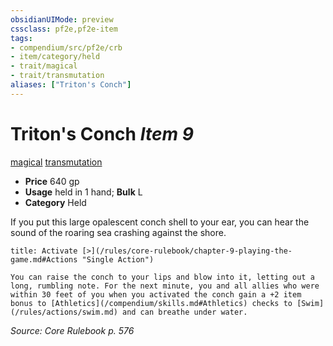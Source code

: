 ```yaml
---
obsidianUIMode: preview
cssclass: pf2e,pf2e-item
tags:
- compendium/src/pf2e/crb
- item/category/held
- trait/magical
- trait/transmutation
aliases: ["Triton's Conch"]
---
```

# Triton's Conch *Item 9*  
[magical](/rules/traits/magical.md)  [transmutation](/rules/traits/transmutation.md)  

- **Price** 640 gp
- **Usage** held in 1 hand; **Bulk** L
- **Category** Held

If you put this large opalescent conch shell to your ear, you can hear the sound of the roaring sea crashing against the shore.

```ad-embed-ability
title: Activate [>](/rules/core-rulebook/chapter-9-playing-the-game.md#Actions "Single Action")

You can raise the conch to your lips and blow into it, letting out a long, rumbling note. For the next minute, you and all allies who were within 30 feet of you when you activated the conch gain a +2 item bonus to [Athletics](/compendium/skills.md#Athletics) checks to [Swim](/rules/actions/swim.md) and can breathe under water.
```

*Source: Core Rulebook p. 576*